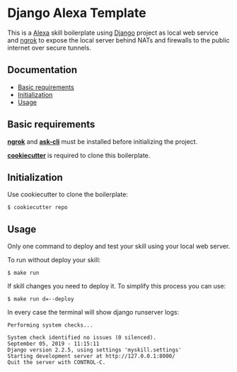 # Django Alexa Template


This is a [Alexa](https://developer.amazon.com/it/alexa) skill boilerplate using [Django](https://docs.djangoproject.com) project as local web service and [ngrok](https://ngrok.com/) to expose the local server behind NATs and firewalls to the public internet over secure tunnels.

## Documentation
  - [Basic requirements](#basic-requirements)
  - [Initialization](#initialization)
  - [Usage](#usage)


## Basic requirements

**[ngrok](https://ngrok.com/)** and **[ask-cli](https://developer.amazon.com/es/docs/smapi/quick-start-alexa-skills-kit-command-line-interface.html)** must be installed before initializing the project.

**[cookiecutter](https://github.com/cookiecutter/cookiecutter)** is required to clone this boilerplate.


## Initialization

Use cookiecutter to clone the boilerplate:

```shell
$ cookiecutter repo
```

## Usage

Only one command to deploy and test your skill using your local web server.

To run without deploy your skill:

```shell
$ make run
```

If skill changes you need to deploy it. To simplify this process you can use:

```shell
$ make run d=--deploy
```

In every case the terminal will show django runserver logs:

```shell
Performing system checks...

System check identified no issues (0 silenced).
September 05, 2019 - 11:15:11
Django version 2.2.5, using settings 'myskill.settings'
Starting development server at http://127.0.0.1:8000/
Quit the server with CONTROL-C.
```

